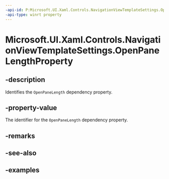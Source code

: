 ```yaml
---
-api-id: P:Microsoft.UI.Xaml.Controls.NavigationViewTemplateSettings.OpenPaneLengthProperty
-api-type: winrt property
---
```


# Microsoft.UI.Xaml.Controls.NavigationViewTemplateSettings.OpenPaneLengthProperty

<!--
public static Microsoft.UI.Xaml.DependencyProperty OpenPaneLengthProperty { get; }
-->


## -description

Identifies the `OpenPaneLength` dependency property.

## -property-value

The identifier for the `OpenPaneLength` dependency property.

## -remarks

## -see-also

## -examples


